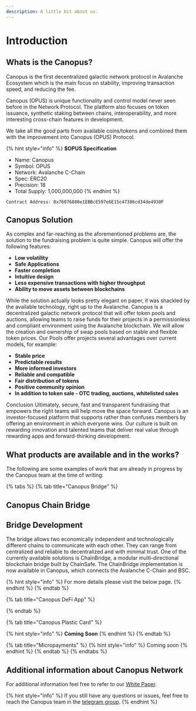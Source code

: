 ```yaml
---
description: A little bit about us.
---
```


# Introduction

## Whats is the Canopus?

Canopus is the first decentralized galactic network protocol in Avalanche Ecosystem which is the main focus on stability, improving transaction speed, and reducing the fee. 

Canopus \(OPUS\) is unique functionality and control model never seen before in the Network Protocol. The platform also focuses on token issuance, synthetic staking between chains, interoperability, and more interesting cross-chain features in development. 

We take all the good parts from available coins/tokens and combined them with the improvement into Canopus \(OPUS\) Protocol.

{% hint style="info" %}
**$OPUS Specification** 

* Name: Canopus
* Symbol: OPUS
* Network: Avalanche C-Chain
* Spec: ERC20
* Precision: 18
* Total Supply: 1,000,000,000
{% endhint %}

```text
Contract Address: 0x76076880e1EBBcE597e6E15c47386cd34de4930F
```

## Canopus Solution 

As complex and far-reaching as the aforementioned problems are, the solution to the fundraising problem is quite simple. Canopus will offer the following features:

* **Low volatility** 
* **Safe Applications** 
* **Faster completion** 
* **Intuitive design** 
* **Less expensive transactions with higher throughput** 
* **Ability to move assets between blockchains**

While the solution actually looks pretty elegant on paper, it was shackled by the available technology, right up to the Avalanche. Canopus is a decentralized galactic network protocol that will offer token pools and auctions, allowing teams to raise funds for their projects in a permissionless and compliant environment using the Avalanche blockchain. We will allow the creation and ownership of swap pools based on stable and flexible token prices. Our Pools offer projects several advantages over current models, for example:

* **Stable price** 
* **Predictable results** 
* **More informed investors** 
* **Reliable and compatible** 
* **Fair distribution of tokens** 
* **Positive community opinion** 
* **In addition to token sale - OTC trading, auctions, whitelisted sales**

Conclusion Ultimately, secure, fast and transparent fundraising that empowers the right teams will help move the space forward. Canopus is an investor-focused platform that supports rather than confuses members by offering an environment in which everyone wins. Our culture is built on rewarding innovation and talented teams that deliver real value through rewarding apps and forward-thinking development.

## What products are available and in the works?

The following are some examples of work that are already in progress by the Canopus team at the time of writing: 

{% tabs %}
{% tab title="Canopus Bridge" %}
## Canopus Chain Bridge

## Bridge Development

The bridge allows two economically independent and technologically different chains to communicate with each other. They can range from centralized and reliable to decentralized and with minimal trust. One of the currently available solutions is ChainBridge, a modular multi-directional blockchain bridge built by ChainSafe. The ChainBridge implementation is now available in Canopus, which connects the Avalanche C-Chain and BSC.

{% hint style="info" %}
For more details please visit the below page.
{% endhint %}
{% endtab %}

{% tab title="Canopus DeFi App" %}

{% endtab %}

{% tab title="Canopus Plastic Card" %}




{% hint style="info" %}
**Coming Soon**
{% endhint %}
{% endtab %}

{% tab title="Micropayments" %}
{% hint style="info" %}
Coming soon
{% endhint %}
{% endtab %}
{% endtabs %}



## Additional information about Canopus Network

For additional information feel free to refer to our [White Paper](https://github.com/Canopus-Network-OPUS/OPUS/blob/main/Canopus%20Whitepaper.pdf).

{% hint style="info" %}
If you still have any questions or issues, feel free to reach the Canopus team in the [telegram group](https://t.me/canopus_network).
{% endhint %}

